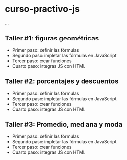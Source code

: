 # curso-practivo-js

...

## Taller #1: figuras geométricas

- Primer paso: definir las fórmulas
- Segundo paso: impletar las fórmulas en JavaScript
- Tercer paso: crear funciones
- Cuarto paso: integras JS con HTML


## Taller #2: porcentajes y descuentos

- Primer paso: definir las fórmulas
- Segundo paso: impletar las fórmulas en JavaScript
- Tercer paso: crear funciones
- Cuarto paso: integras JS con HTML

## Taller #3: Promedio, mediana y moda

- Primer paso: definir las fórmulas
- Segundo paso: impletar las fórmulas en JavaScript
- Tercer paso: crear funciones
- Cuarto paso: integras JS con HTML